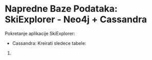 # Napredne Baze Podataka: SkiExplorer - Neo4j + Cassandra
Pokretanje aplikacije SkiExplorer:
- Cassandra:
Kreirati sledece tabele:
1.
